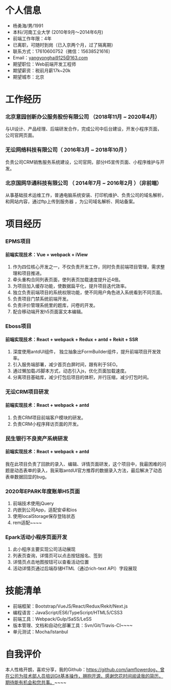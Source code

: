 # 个人信息

* 杨勇海/男/1991
* 本科/河南工业大学 (2010年9月～2014年6月)
* 前端工作年限：4年
* 已离职，可随时到岗（已入京两个月，过了隔离期）
* 联系方式：17610600752（微信：15638521616）
* Email：yangyonghai9125@163.com
* 期望职位：Web前端开发工程师
* 期望薪资：税前月薪17k~20k
* 期望城市：北京

# 工作经历

### 北京意园创新办公服务股份有限公司 <span class="size" style="font-size:16px">（2018年11月 ~ 2020年4月）</span>

与UI设计、产品经理、后端研发合作，完成公司中后台建设，开发小程序页面，公司官网页面。

### 无讼网络科技有限公司<span class="size" style="font-size:16px">（ 2016年3月 ~ 2018年10月 ）</span>

负责公司CRM销售服务系统建设，公司官网，部分H5宣传页面、小程序维护与开发。

### 北京国网华通科技有限公司 <span class="size" style="font-size:16px">（ 2014年7月 ~ 2016年2月 ）（非前端）</span>

从事基础技术运维工作，普通电脑系统安装、打印机维护、负责公司的域名解析，和网站内容，通过ftp上传到服务器 ，为公司域名解析、网站备案。

# 项目经历

### EPMS项目

#### 前端实现技术：Vue + webpack + iView

1. 作为四位核心开发之一，不仅负责开发工作，同时负责前端项目管理，需求整理和项目推进。
2. 牵头重构合同列表页面，使列表页加载速度提升近4倍。
3. 为项目加入缓存功能，使数据扁平化，提升项目迭代效率。
4. 独立负责前端项目的系统权限功能，使不同用户角色进入系统看到不同页面。
5. 负责项目门禁系统前端开发。
6. 负责评价管理系统里的题库，问卷的开发。
7. 配合移动端开发h5页面富文本编辑。

### Eboss项目

#### 前端实现技术：React + webpack + Redux + antd + Rekit + SSR

1. 深度使用antdUI组件， 独立抽象出FormBuilder组件，提升前端项目开发效率。
2. 引入服务端部署，减少首页白屏时间，跟有利于SEO。
3. 通过懒加载JS脚本方式，动态引入js，优化页面加载速度。
4. 分离项目基础库，减少打包后项目的体积，并行压缩，减少打包时间。

### 无讼CRM项目研发

#### 前端实现技术：React + webpack + antd

1. 负责CRM项目前端客户模块的研发。
2. 负责CRM小程序拜访页面的开发。

### 民生银行不良资产系统研发

#### 前端实现技术：React + webpack + antd

我在此项目负责了回款的录入、编辑、详情页面研发，这个项目中，我最困难的问题是动态表单的录入，我采取antdUI官方推荐的数据录入方法，最后解决了动态表单数据回显的bug。

###  2020年EPARK年度账单H5页面
1. 前端技术使用jQuery
2. 内嵌到公司App，适配安卓和ios
3. 使用localStorage保存登陆状态
4. rem适配~~~~

###  Epark活动小程序页面开发
1. 此小程序主要实现公司活动展现
2. 列表页查询，详情页可以点击按钮报名、签到
3. 详情页点击地图按钮可以查看活动位置
4. 活动详情页通过后端存储HTML（通过rich-text API）字段展现

# 技能清单

* 前端框架：Bootstrap/VueJS/React/Redux/Rekit/Next.js
* 编程语言：JavaScript/ES6/TypeScript/HTML5/CSS3
* 前端工具：Webpack/Gulp/SaSS/LeSS
* 版本管理、文档和自动化部署工具：Svn/Git/Travis-CI~~~~
* 单元测试：Mocha/Istanbul

# 自我评价

本人性格开朗，喜欢分享，我的Github：https://github.com/iamflowerdog，曾在公司为技术部人员培训Git基本操作，拥抱开源，感谢您花时间阅读我的简历，期待能有机会和您共事。~~~~